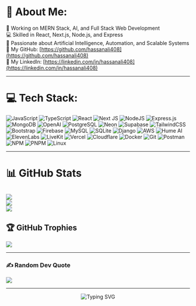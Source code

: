 # 💫 About Me:
🔭 Working on MERN Stack, AI, and Full Stack Web Development<br>
💻 Skilled in React, Next.js, Node.js, and Express<br>
🤖 Passionate about Artificial Intelligence, Automation, and Scalable Systems<br>
🐙 My GitHub: [https://github.com/hassanali408](https://github.com/hassanali408)<br>
🔗 My LinkedIn: [https://linkedin.com/in/hassanali408](https://linkedin.com/in/hassanali408)


---

# 💻 Tech Stack:
![JavaScript](https://img.shields.io/badge/javascript-%23323330.svg?style=for-the-badge&logo=javascript&logoColor=%23F7DF1E)
![TypeScript](https://img.shields.io/badge/typescript-%23007ACC.svg?style=for-the-badge&logo=typescript&logoColor=white)
![React](https://img.shields.io/badge/react-%2320232a.svg?style=for-the-badge&logo=react&logoColor=%2361DAFB)
![Next JS](https://img.shields.io/badge/Next-black?style=for-the-badge&logo=next.js&logoColor=white)
![NodeJS](https://img.shields.io/badge/node.js-6DA55F?style=for-the-badge&logo=node.js&logoColor=white)
![Express.js](https://img.shields.io/badge/express.js-%23404d59.svg?style=for-the-badge&logo=express&logoColor=%2361DAFB)
![MongoDB](https://img.shields.io/badge/MongoDB-%234ea94b.svg?style=for-the-badge&logo=mongodb&logoColor=white)
![OpenAI](https://img.shields.io/badge/OpenAI-%23000000.svg?style=for-the-badge&logo=openai&logoColor=white)
![PostgreSQL](https://img.shields.io/badge/postgresql-%23316192.svg?style=for-the-badge&logo=postgresql&logoColor=white)
![Neon](https://img.shields.io/badge/Neon-%23000000.svg?style=for-the-badge&logo=neon&logoColor=00E599)
![Supabase](https://img.shields.io/badge/Supabase-3FCF8E?style=for-the-badge&logo=supabase&logoColor=white)
![TailwindCSS](https://img.shields.io/badge/tailwindcss-%2338B2AC.svg?style=for-the-badge&logo=tailwind-css&logoColor=white)
![Bootstrap](https://img.shields.io/badge/bootstrap-%23563D7C.svg?style=for-the-badge&logo=bootstrap&logoColor=white)
![Firebase](https://img.shields.io/badge/firebase-%23039BE5.svg?style=for-the-badge&logo=firebase)
![MySQL](https://img.shields.io/badge/mysql-%2300f.svg?style=for-the-badge&logo=mysql&logoColor=white)
![SQLite](https://img.shields.io/badge/sqlite-%2307405e.svg?style=for-the-badge&logo=sqlite&logoColor=white)
![Django](https://img.shields.io/badge/django-%23092E20.svg?style=for-the-badge&logo=django&logoColor=white)
![AWS](https://img.shields.io/badge/AWS-%23FF9900.svg?style=for-the-badge&logo=amazon-aws&logoColor=white)
![Hume AI](https://img.shields.io/badge/HumeAI-%23000000.svg?style=for-the-badge&logoColor=white)
![ElevenLabs](https://img.shields.io/badge/ElevenLabs-%23FF6B00.svg?style=for-the-badge&logoColor=white)
![LiveKit](https://img.shields.io/badge/LiveKit-%23000000.svg?style=for-the-badge&logo=webrtc&logoColor=white)
![Vercel](https://img.shields.io/badge/vercel-%23000000.svg?style=for-the-badge&logo=vercel&logoColor=white)
![Cloudflare](https://img.shields.io/badge/Cloudflare-F38020?style=for-the-badge&logo=Cloudflare&logoColor=white)
![Docker](https://img.shields.io/badge/docker-%230db7ed.svg?style=for-the-badge&logo=docker&logoColor=white)
![Git](https://img.shields.io/badge/Git-%23F05033.svg?style=for-the-badge&logo=git&logoColor=white)
![Postman](https://img.shields.io/badge/Postman-FF6C37?style=for-the-badge&logo=postman&logoColor=white)
![NPM](https://img.shields.io/badge/NPM-%23CB3837.svg?style=for-the-badge&logo=npm&logoColor=white)
![PNPM](https://img.shields.io/badge/PNPM-%23F69220.svg?style=for-the-badge&logo=pnpm&logoColor=white)
![Linux](https://img.shields.io/badge/Linux-FCC624?style=for-the-badge&logo=linux&logoColor=black)

---

# 📊 GitHub Stats
![](https://github-readme-streak-stats.herokuapp.com/?user=hassanali408&theme=radical&hide_border=true)<br/>
![](https://github-readme-stats.vercel.app/api?username=hassanali408&theme=radical&hide_border=true&include_all_commits=true&count_private=true&show_icons=true)<br/>
![](https://github-readme-stats.vercel.app/api/top-langs/?username=hassanali408&theme=radical&hide_border=true&include_all_commits=true&count_private=true&layout=compact&langs_count=8)
---

## 🏆 GitHub Trophies
![](https://github-profile-trophy.vercel.app/?username=hassanali408&theme=radical&no-frame=false&no-bg=true&margin-w=4)

---

### ✍️ Random Dev Quote
![](https://quotes-github-readme.vercel.app/api?type=horizontal&theme=tokyonight)

---
<p align="center">
  <img src="https://readme-typing-svg.herokuapp.com?font=Fira+Code&pause=1000&color=38BDF8&center=true&vCenter=true&width=600&lines=Hi%2C+I'm+Hassan+Ali+👋;MERN+Stack+Developer+💻;AI+Engineer+%F0%9F%A4%96;Open+Source+Contributor+🚀;Tech+Enthusiast+%E2%9C%A8" alt="Typing SVG" />
</p>
